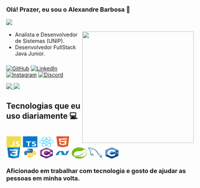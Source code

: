
### Olá! Prazer, eu sou o Alexandre Barbosa 🐉
![](https://komarev.com/ghpvc/?username=alebs10)

<img  align="right" src="https://i.pinimg.com/originals/97/87/32/97873291f7ed0b69591065fb95b95ee4.gif" width="300px" height="300px"/>

- Analista e Desenvolvedor de Sistemas (UNIP).
- Desenvolvedor FullStack Java Junior.

###

[![GitHub](https://img.shields.io/badge/GitHub-100000?style=for-the-badge&logo=github&logoColor=white)](https://github.com/alebs10)
[![LinkedIn](https://img.shields.io/badge/LinkedIn-0077B5?style=for-the-badge&logo=linkedin&logoColor=white)](https://www.linkedin.com/in/alexandrebsilva)
[![Instagram](https://img.shields.io/badge/Instagram-E4405F?style=for-the-badge&logo=instagram&logoColor=white)](https://www.instagram.com/alexandrebs10/)
[![Discord](https://img.shields.io/badge/Discord-7289DA?style=for-the-badge&logo=discord&logoColor=white)](https://discord.com/users/458694105879543818)

<div>
  <a href="https://github.com/alebs10">
    <img height="150em" src="https://github-readme-stats.vercel.app/api/top-langs/?username=alebs10&langs_count=8&layout=compact&theme=blue-green"/>
    <img height="150em" src="https://github-readme-stats.vercel.app/api?username=alebs10&include_all_commits=true&show_icons=true&theme=blue-green"/>
  </a>
</div>

## Tecnologias que eu uso diariamente 💻

<div style="display: inline_block"><br>
  <img align="center" alt="Javascript" height="30" width="40" src="https://raw.githubusercontent.com/devicons/devicon/master/icons/javascript/javascript-plain.svg">
  <img align="center" alt="Typescript" height="30" width="40" src="https://raw.githubusercontent.com/devicons/devicon/master/icons/typescript/typescript-plain.svg">
  <img align="center" alt="React" height="30" width="40" src="https://raw.githubusercontent.com/devicons/devicon/master/icons/react/react-original.svg">
  <img align="center" alt="HTML" height="30" width="40" src="https://raw.githubusercontent.com/devicons/devicon/master/icons/html5/html5-original.svg">
  <img align="center" alt="CSS" height="30" width="40" src="https://raw.githubusercontent.com/devicons/devicon/master/icons/css3/css3-original.svg">
  <img align="center" alt="Python" height="30" width="40" src="https://raw.githubusercontent.com/devicons/devicon/master/icons/python/python-original.svg">
  <img align="center" alt="Csharp" height="30" width="40" src="https://raw.githubusercontent.com/devicons/devicon/master/icons/csharp/csharp-original.svg">
  <img align="center" alt="dot-net" height="30" width="40" src="https://raw.githubusercontent.com/devicons/devicon/master/icons/dot-net/dot-net-original.svg">
 <img align="center" alt="spring" height="30" width="40" src="https://raw.githubusercontent.com/devicons/devicon/master/icons/spring/spring-original.svg">
 <img align="center" alt="mysql" height="30" width="40" src="https://raw.githubusercontent.com/devicons/devicon/master/icons/mysql/mysql-original.svg">
 <img align="center" alt="Cplus" height="30" width="40" src="https://raw.githubusercontent.com/devicons/devicon/master/icons/cplusplus/cplusplus-original.svg">
</div>

### Aficionado em trabalhar com tecnologia e gosto de ajudar as pessoas em minha volta.
